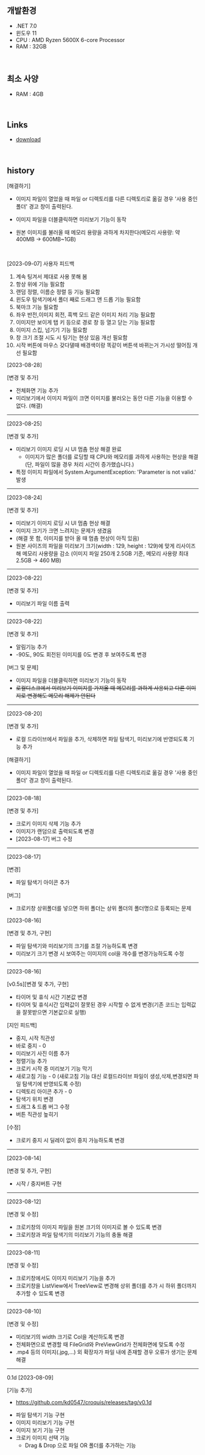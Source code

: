 
</br>

## 개발환경 

- .NET 7.0
- 윈도우 11
- CPU : AMD Ryzen 5600X 6-core Processor
- RAM : 32GB

</br>

## 최소 사양 


- RAM : 4GB

</br>

## Links
- [download](https://github.com/kd0547/croquis/releases)


</br>



## history

[해결하기]

- 이미지 파일이 열었을 때 파일 or 디렉토리를 다른 디렉토리로 옮길 경우 '사용 중인 폴더' 경고 창이 출력된다. 
- 이미지 파일을 더블클릭하면 미리보기 기능이 동작

- 원본 이미지를 불러올 때 메모리 용량을 과하게 차지한다(메모리 사용량: 약 400MB -> 600MB~1GB) 


<br>


[2023-09-07] 사용자 피드백 

1. 계속 팅겨서 제대로 사용 못해 봄
2. 항상 위에 기능 필요함
3. 랜덤 정렬, 이름순 정렬 등 기능 필요함
4. 윈도우 탐색기에서 폴더 째로 드래그 앤 드롭 기능 필요함
5. 북마크 기능 필요함
6. 좌우 반전,이미지 회전, 흑백 모드 같은 이미지 처리 기능 필요함
7. 이미지만 보이게 탭 키 등으로 경로 창 등 열고 닫는 기능 필요함
8. 이미지 스킵, 넘기기 기능 필요함
9. 창 크기 조절 시도 시 팅기는 현상 있음 개선 필요함
10. 시작 버튼에 마우스 갖다댈때 배경색이랑 똑같이 버튼색 바뀌는거 가시성 떨어짐 개선 필요함



[2023-08-28]

[변경 및 추가]

- 전체화면 기능 추가 
- 미리보기에서 이미지 파일이 크면 이미지를 불러오는 동안 다른 기능을 이용할 수 없다. (해결)
-----------------------------------------------------------------------------------------------------------------------------------------------------------

[2023-08-25]

[변경 및 추가]

 - 미리보기 이미지 로딩 시 UI 멈춤 현상 해결 완료
   - 이미지가 많은 폴더를 로딩할 때 CPU와 메모리를 과하게 사용하는 현상을 해결
     (단, 파일이 많을 경우 처리 시간이 증가했습니다.)
 - 특정 이미지 파일에서 System.ArgumentException: 'Parameter is not valid.' 발생 

-----------------------------------------------------------------------------------------------------------------------------------------------------------

[2023-08-24]

[변경 및 추가]

 - 미리보기 이미지 로딩 시 UI 멈춤 현상 해결 
  - 이미지 크기가 크면 느려지는 문제가 생겼음
  - (해결 못 함, 이미지를 받아 올 때 멈춤 현상이 아직 있음)
 - 원본 사이즈의 파일을 미리보기 크기(width : 129, height : 129)에 맞게 리사이즈해 메모리 사용량을 감소 
(이미지 파일 250개 2.5GB 기준, 메모리 사용량 최대 2.5GB -> 460 MB)

-----------------------------------------------------------------------------------------------------------------------------------------------------------

[2023-08-22]

[변경 및 추가]

- 미리보기 파일 이름 출력

-----------------------------------------------------------------------------------------------------------------------------------------------------------

[2023-08-22]

[변경 및 추가]

- 알림기능 추가 
- -90도, 90도 회전된 이미지를 0도 변경 후 보여주도록 변경

[버그 및 문제]

- 이미지 파일을 더블클릭하면 미리보기 기능이 동작
- ~~로컬디스크에서 미리보기 이미지를 가져올 때 메모리를 과하게 사용되고 다른 이미지로 변경해도 메모리 해제가 안된다~~

-----------------------------------------------------------------------------------------------------------------------------------------------------------

[2023-08-20]

[변경 및 추가]

- 로컬 드라이브에서 파일을 추가, 삭제하면 파일 탐색기, 미리보기에 반영되도록 기능 추가

[해결하기]

- 이미지 파일이 열었을 때 파일 or 디렉토리를 다른 디렉토리로 옮길 경우 '사용 중인 폴더' 경고 창이 출력된다. 

-----------------------------------------------------------------------------------------------------------------------------------------------------------

[2023-08-18]

[변경 및 추가]

- 크로키 이미지 삭제 기능 추가 
- 이미지가 랜덤으로 출력되도록 변경
- [2023-08-17] 버그 수정 

-----------------------------------------------------------------------------------------------------------------------------------------------------------

[2023-08-17]

[변경]

- 파일 탐색기 아이콘 추가 


[버그] 

- 크로키창 상위폴더를 넣으면 하위 폴더는 상위 폴더의 폴더명으로 등록되는 문제 

[2023-08-16]

[변경 및 추가, 구현]

- 파일 탐색기와 미리보기의 크기를 조절 가능하도록 변경
- 미리보기 크기 변경 시 보여주는 이미지의 col을 개수를 변경가능하도록 수정

-----------------------------------------------------------------------------------------------------------------------------------------------------------

[2023-08-16]

[v0.5s][변경 및 추가, 구현]

- 타이머 및 휴식 시간 기본값 변경 
- 타이머 및 휴식시간 입력값이 잘못된 경우 시작할 수 없게 변경(기존 코드는 입력값을 잘못받으면 기본값으로 실행)

[지인 피드백]

- 중지, 시작 직관성
- 바로 중지 - 0
- 미리보기 사진 이름 추가 
- 정렬기능 추가
- 크로키 시작 중 미리보기 기능 막기
- 새로고침 기능 - 0 (새로고침 기능 대신 로컬드라이브 파일이 생성,삭제,변경되면 파일 탐색기에 반영되도록 수정)
- 디렉토리 아이콘 추가 - 0
- 탐색기 위치 변경
- 드래그 & 드롭 버그 수정
- 버튼 직관성 높히기

[수정]
- 크로키 중지 시 딜레이 없이 중지 가능하도록 변경 

-----------------------------------------------------------------------------------------------------------------------------------------------------------

[2023-08-14]

[변경 및 추가, 구현]

- 시작 / 중지버튼 구현 


-----------------------------------------------------------------------------------------------------------------------------------------------------------

[2023-08-12]

[변경 및 수정]

- 크로키창의 이미지 파일을 원본 크기의 이미지로 볼 수 있도록 변경
- 크로키창과 파일 탐색기의 미리보기 기능의 충돌 해결

-----------------------------------------------------------------------------------------------------------------------------------------------------------

[2023-08-11]

[변경 및 수정]

- 크로키창에서도 이미지 미리보기 기능을 추가
- 크로키창을 ListView에서 TreeView로 변경해 상위 폴더를 추가 시 하위 폴더까지 추가할 수 있도록 변경


-----------------------------------------------------------------------------------------------------------------------------------------------------------

[2023-08-10]

[변경 및 수정]

- 미리보기의 width 크기로 Col을 계산하도록 변경 
- 전체화면으로 변경할 때 FileGrid와 PreViewGrid가 전체화면에 맞도록 수정
- .mp4 등의 이미지(.jpg,...) 외 확장자가 파일 내에 존재할 경우 오류가 생기는 문제 해결    

-----------------------------------------------------------------------------------------------------------------------------------------------------------

0.1d [2023-08-09]

[기능 추가]

* https://github.com/kd0547/croquis/releases/tag/v0.1d 

- 파일 탐색기 기능 구현 
- 이미지 미리보기 기능 구현 
- 이미지 보기 기능 구현 
- 크로키 이미지 선택 기능  
	- Drag & Drop 으로 파일 OR 폴더를 추가하는 기능 
